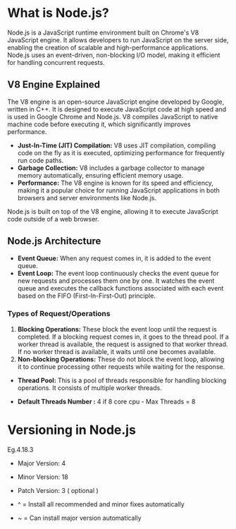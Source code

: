 # What is Node.js?

Node.js is a JavaScript runtime environment built on Chrome's V8 JavaScript engine. It allows developers to run JavaScript on the server side, enabling the creation of scalable and high-performance applications. Node.js uses an event-driven, non-blocking I/O model, making it efficient for handling concurrent requests.

## V8 Engine Explained

The V8 engine is an open-source JavaScript engine developed by Google, written in C++. It is designed to execute JavaScript code at high speed and is used in Google Chrome and Node.js. V8 compiles JavaScript to native machine code before executing it, which significantly improves performance.

- **Just-In-Time (JIT) Compilation:** V8 uses JIT compilation, compiling code on the fly as it is executed, optimizing performance for frequently run code paths.
- **Garbage Collection:** V8 includes a garbage collector to manage memory automatically, ensuring efficient memory usage.
- **Performance:** The V8 engine is known for its speed and efficiency, making it a popular choice for running JavaScript applications in both browsers and server environments like Node.js.

Node.js is built on top of the V8 engine, allowing it to execute JavaScript code outside of a web browser.

## Node.js Architecture

- **Event Queue:** When any request comes in, it is added to the event queue.
- **Event Loop:** The event loop continuously checks the event queue for new requests and processes them one by one. It watches the event queue and executes the callback functions associated with each event based on the FIFO (First-In-First-Out) principle.

### Types of Request/Operations

1. **Blocking Operations:** These block the event loop until the request is completed. If a blocking request comes in, it goes to the thread pool. If a worker thread is available, the request is assigned to that worker thread. If no worker thread is available, it waits until one becomes available.
2. **Non-blocking Operations:** These do not block the event loop, allowing it to continue processing other requests while waiting for the response.

- **Thread Pool:** This is a pool of threads responsible for handling blocking operations. It consists of multiple worker threads.

- **Default Threads Number :** 4
  if 8 core cpu - Max Threads = 8

# Versioning in Node.js

Eg.4.18.3

- Major Version: 4
- Minor Version: 18
- Patch Version: 3 ( optional )

- ^ = Install all recommended and minor fixes automatically
- ~ = Can install major version automatically
